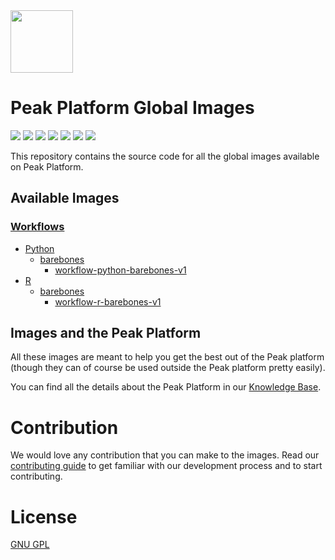 <img src=".github/images/peak.gif" width="100" height="100" />

# Peak Platform Global Images
![](https://img.shields.io/github/license/peak-ai/platform-global-images)
![](https://img.shields.io/github/languages/count/peak-ai/platform-global-images)
![](https://img.shields.io/github/languages/top/peak-ai/platform-global-images)
![](https://img.shields.io/github/issues-raw/peak-ai/platform-global-images)
![](https://img.shields.io/github/issues-pr-raw/peak-ai/platform-global-images)
![](https://img.shields.io/github/languages/code-size/peak-ai/platform-global-images)
![](https://img.shields.io/github/repo-size/peak-ai/platform-global-images)

This repository contains the source code for all the global images available on Peak Platform.

## Available Images
### [Workflows](./workflow)
  - [Python](./workflow/python)
    - [barebones](./workflow/python/barebones)
      - [workflow-python-barebones-v1](./workflow/python/barebones/v1)
  - [R](./workflow/r)
    - [barebones](./workflow/r/barebones)
      - [workflow-r-barebones-v1](./workflow/r/barebones/v1)

## Images and the Peak Platform
All these images are meant to help you get the best out of the Peak platform (though they can of course be used outside the Peak platform pretty easily).

You can find all the details about the Peak Platform in our [Knowledge Base](https://platformsupport.peak.ai/support/solutions). 

# Contribution
We would love any contribution that you can make to the images. Read our [contributing guide](./CONTRIBUTING.md) to get familiar with our development process and to start contributing.

# License
[GNU GPL](https://opensource.org/licenses/GPL-3.0)
